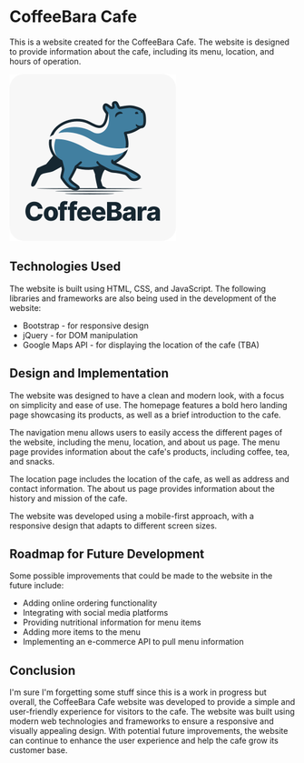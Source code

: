 
# CoffeeBara Cafe

This is a website created for the CoffeeBara Cafe. The website is designed to provide information about the cafe, including its menu, location, and hours of operation.

![CoffeeBara Logo](img/cbLogo_readme.svg)

## Technologies Used

The website is built using HTML, CSS, and JavaScript. The following libraries and frameworks are also being used in the development of the website:

- Bootstrap - for responsive design
- jQuery - for DOM manipulation
- Google Maps API - for displaying the location of the cafe (TBA)

## Design and Implementation

The website was designed to have a clean and modern look, with a focus on simplicity and ease of use. The homepage features a bold hero landing page showcasing its products, as well as a brief introduction to the cafe.

The navigation menu allows users to easily access the different pages of the website, including the menu, location, and about us page. The menu page provides information about the cafe's products, including coffee, tea, and snacks.

The location page includes the location of the cafe, as well as address and contact information. The about us page provides information about the history and mission of the cafe.

The website was developed using a mobile-first approach, with a responsive design that adapts to different screen sizes.

## Roadmap for Future Development

Some possible improvements that could be made to the website in the future include:

- Adding online ordering functionality
- Integrating with social media platforms
- Providing nutritional information for menu items
- Adding more items to the menu
- Implementing an e-commerce API to pull menu information

## Conclusion

I'm sure I'm forgetting some stuff since this is a work in progress but overall, the CoffeeBara Cafe website was developed to provide a simple and user-friendly experience for visitors to the cafe. The website was built using modern web technologies and frameworks to ensure a responsive and visually appealing design. With potential future improvements, the website can continue to enhance the user experience and help the cafe grow its customer base.